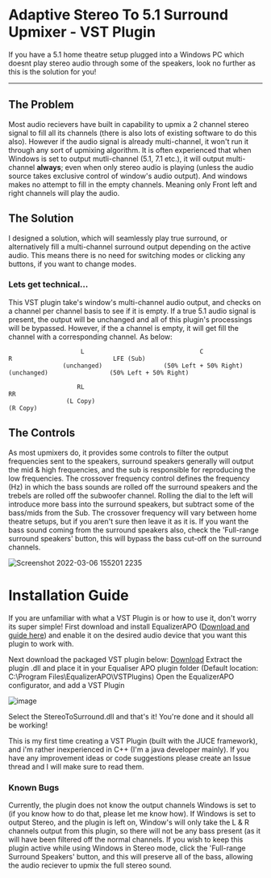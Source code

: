 # Adaptive Stereo To 5.1 Surround Upmixer - VST Plugin
If you have a 5.1 home theatre setup plugged into a Windows PC which doesnt play stereo audio through some of the speakers, look no further as this is the solution for you!


------------

## The Problem
Most audio recievers have built in capability to upmix a 2 channel stereo signal to fill all its channels (there is also lots of existing software to do this also). However if the audio signal is already multi-channel, it won't run it through any sort of upmixing algorithm. It is often experienced that when Windows is set to output mutli-channel (5.1, 7.1 etc.), it will output multi-channel **always**; even when only stereo audio is playing (unless the audio source takes exclusive control of window's audio output). And windows makes no attempt to fill in the empty channels. Meaning only Front left and right channels will play the audio.
## The Solution
I designed a solution, which will seamlessly play true surround, or alternatively fill a multi-channel surround output depending on the active audio. This means there is no need for switching modes or clicking any buttons, if you want to change modes.
### Lets get technical...
This VST plugin take's window's multi-channel audio output, and checks on a channel per channel basis to see if it is empty. If a true 5.1 audio signal is present, the output will be unchanged and all of this plugin's processings will be bypassed. However, if the a channel is empty, it will get fill the channel with a corresponding channel.
As below:

                        L                                C                                R                            LFE (Sub)
                   (unchanged)                 (50% Left + 50% Right)                (unchanged)                 (50% Left + 50% Right)

                       RL                                                                 RR
                    (L Copy)                                                           (R Copy)
                    
## The Controls
As most upmixers do, it provides some controls to filter the output frequencies sent to the speakers, surround speakers generally will output the mid & high frequencies, and the sub is responsible for reproducing the low frequencies. The crossover frequency control defines the frequency (Hz) in which the bass sounds are rolled off the surround speakers and the trebels are rolled off the subwoofer channel. Rolling the dial to the left will introduce more bass into the surround speakers, but subtract some of the bass/mids from the Sub. The crossover frequency will vary between home theatre setups, but if you aren't sure then leave it as it is. If you want the bass sound coming from the surround speakers also, check the 'Full-range surround speakers' button, this will bypass the bass cut-off on the surround channels.

![Screenshot 2022-03-06 155201 2235](https://user-images.githubusercontent.com/15713334/156935549-2b07be7a-1b05-45e7-a194-6d0095fe9d96.png)

# Installation Guide
If you are unfamiliar with what a VST Plugin is or how to use it, don't worry its super simple!
First download and install EqualizerAPO ([Download and guide here](https://equalizerapo.com/)) and enable it on the desired audio device that you want this plugin to work with.

Next download the packaged VST plugin below:
[Download](https://github.com/itsalic/StereoToSurroundUpmixer/raw/Distributables/StereoToSurround.zip)
Extract the plugin .dll and place it in your Equaliser APO plugin folder (Default location: C:\Program Files\EqualizerAPO\VSTPlugins)
Open the EqualizerAPO configurator, and add a VST Plugin

![image](https://user-images.githubusercontent.com/15713334/156935531-4aa564fe-ae58-40a9-b1a8-936b9bcbc437.png)

Select the StereoToSurround.dll and that's it! You're done and it should all be working!

This is my first time creating a VST Plugin (built with the JUCE framework), and i'm rather inexperienced in C++ (I'm a java developer mainly).
If you have any improvement ideas or code suggestions please create an Issue thread and I will make sure to read them.

### Known Bugs
Currently, the plugin does not know the output channels Windows is set to (if you know how to do that, please let me know how). If Windows is set to output Stereo, and the plugin is left on, Window's will only take the L & R channels output from this plugin, so there will not be any bass present (as it will have been filtered off the normal channels. If you wish to keep this plugin active while using Windows in Stereo mode, click the 'Full-range Surround Speakers' button, and this will preserve all of the bass, allowing the audio reciever to upmix the full stereo sound.
